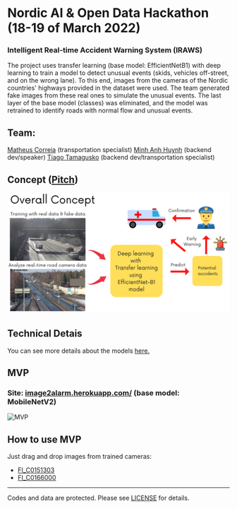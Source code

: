 # Nordic AI & Open Data Hackathon (18-19 of March 2022)

### Intelligent Real-time Accident Warning System (IRAWS)

The project uses transfer learning (base model: EfficientNetB1) with deep learning to train a model to detect unusual events (skids, vehicles off-street, and on the wrong lane). To this end, images from the cameras of the Nordic countries' highways provided in the dataset were used. The team generated fake images from these real ones to simulate the unusual events. The last layer of the base model (classes) was eliminated, and the model was retrained to identify roads with normal flow and unusual events.

## Team:

[Matheus Correia](https://github.com/matheusgomesms) (transportation specialist)
[Minh Anh Huynh](https://github.com/MarcX23) (backend dev/speaker)
[Tiago Tamagusko](https://github.com/tamagusko) (backend dev/transportation specialist)

## Concept ([Pitch](https://www.youtube.com/watch?v=thCYkNci55o))

![Concept](https://github.com/tamagusko/nordicopendata/raw/main/img/concept.png)

## Technical Detais
You can see more details about the models [here.](https://github.com/tamagusko/nordicopendata/tree/main/models)

## MVP
### Site: [image2alarm.herokuapp.com/](https://image2alarm.herokuapp.com/) (base model: MobileNetV2)

![MVP](https://github.com/tamagusko/nordicopendata/raw/main/img/preview.gif)

## How to use MVP

Just drag and drop images from trained cameras:

- [FI_C0151303](https://github.com/tamagusko/nordicopendata/tree/main/data/FI_C0151303)
- [FI_C0166000](https://github.com/tamagusko/nordicopendata/tree/main/data/FI_C0166000)

---

Codes and data are protected. Please see [LICENSE](LICENSE) for details.
